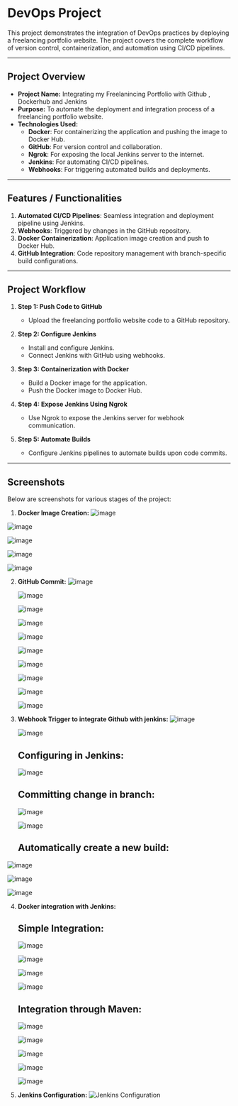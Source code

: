 # DevOps Project

This project demonstrates the integration of DevOps practices by deploying a freelancing portfolio website. The project covers the complete workflow of version control, containerization, and automation using CI/CD pipelines.

---

## Project Overview

- **Project Name:** Integrating my Freelanincing Portfolio with Github , Dockerhub and Jenkins
- **Purpose:** To automate the deployment and integration process of a freelancing portfolio website.
- **Technologies Used:**
  - **Docker**: For containerizing the application and pushing the image to Docker Hub.
  - **GitHub**: For version control and collaboration.
  - **Ngrok**: For exposing the local Jenkins server to the internet.
  - **Jenkins**: For automating CI/CD pipelines.
  - **Webhooks**: For triggering automated builds and deployments.

---

## Features / Functionalities

1. **Automated CI/CD Pipelines**: Seamless integration and deployment pipeline using Jenkins.
2. **Webhooks**: Triggered by changes in the GitHub repository.
3. **Docker Containerization**: Application image creation and push to Docker Hub.
4. **GitHub Integration**: Code repository management with branch-specific build configurations.

---

## Project Workflow

1. **Step 1: Push Code to GitHub**
   - Upload the freelancing portfolio website code to a GitHub repository.

2. **Step 2: Configure Jenkins**
   - Install and configure Jenkins.
   - Connect Jenkins with GitHub using webhooks.

3. **Step 3: Containerization with Docker**
   - Build a Docker image for the application.
   - Push the Docker image to Docker Hub.

4. **Step 4: Expose Jenkins Using Ngrok**
   - Use Ngrok to expose the Jenkins server for webhook communication.

5. **Step 5: Automate Builds**
   - Configure Jenkins pipelines to automate builds upon code commits.

---


## Screenshots

Below are screenshots for various stages of the project:

1. **Docker Image Creation:**
![image](https://github.com/user-attachments/assets/205d92e6-40fa-4299-a779-893388c422aa)

![image](https://github.com/user-attachments/assets/5b2c3714-6855-4f11-ba2d-04a67406ed68)

![image](https://github.com/user-attachments/assets/2119b255-9bd7-4f6a-b925-e7522fa65ce4)

![image](https://github.com/user-attachments/assets/84071bfc-4391-4aad-9383-654dcfd7092a)

![image](https://github.com/user-attachments/assets/1f0a22f3-ec74-48f8-b7df-8c5466954826)


2. **GitHub Commit:**
   ![image](https://github.com/user-attachments/assets/26f5be3c-783c-43f2-9aab-51befa16d32c)

   ![image](https://github.com/user-attachments/assets/8cbb7030-a244-432d-9cf9-2a4096b4255b)

   ![image](https://github.com/user-attachments/assets/008f36de-4ff6-458e-a6b2-92dcfff40c0d)

   ![image](https://github.com/user-attachments/assets/adc9231d-72df-4de2-ad9a-1603b95825dc)

   ![image](https://github.com/user-attachments/assets/db6a2b2a-912b-4fd1-9eb1-03eb8903a6b3)

   ![image](https://github.com/user-attachments/assets/21ae98bb-cec5-4bf2-a7cc-f1af821b7f39)

   ![image](https://github.com/user-attachments/assets/a92c45fe-0176-4621-9f82-34e33a8faf7c)

   ![image](https://github.com/user-attachments/assets/662bc447-adcc-4cf4-a1dc-84ae0f09e55e)

   ![image](https://github.com/user-attachments/assets/e806e10c-6f9e-4d49-8c62-ab8acb8e9ab4)

   ![image](https://github.com/user-attachments/assets/5852471b-41e8-4bcd-bbd2-3ba825f8f04f)

3. **Webhook Trigger to integrate Github with jenkins:**
   ![image](https://github.com/user-attachments/assets/71fea4ab-3d1d-411b-9488-4df7471c2c61)

   ![image](https://github.com/user-attachments/assets/06eb2245-6ef2-4f41-8581-765afa6602b9)

   ## Configuring in Jenkins:
   ![image](https://github.com/user-attachments/assets/da8344e7-a64a-4e74-8e5f-315dc1a3a3a5)

   ## Committing change in branch:
   ![image](https://github.com/user-attachments/assets/423df4c7-9237-420a-afd2-0f59433c6ecd)

   ![image](https://github.com/user-attachments/assets/eff64a21-3f67-4eae-9bf4-364e455bbc76)

   ## Automatically create a new build:

  ![image](https://github.com/user-attachments/assets/78e29cb1-763c-475a-a484-7b60091dabec)
  
  ![image](https://github.com/user-attachments/assets/dff5e89d-d7b4-4ae0-9c39-2608d9712f97)

  ![image](https://github.com/user-attachments/assets/646e8343-4188-47fd-bf17-384c52dd6f79)

  
4. **Docker integration with Jenkins:**
   ## Simple Integration:
   ![image](https://github.com/user-attachments/assets/e8353be8-5df2-4d0e-ad87-190b263af44b)

   ![image](https://github.com/user-attachments/assets/061698d5-fc62-4395-a9ed-a13fbe0b6137)

   ![image](https://github.com/user-attachments/assets/9c73027b-b1f0-4177-a3bd-badb837d1554)

   ![image](https://github.com/user-attachments/assets/6f99673c-2b12-4f4b-b375-3a66ae153b4d)

   ## Integration through Maven:
   ![image](https://github.com/user-attachments/assets/542b702c-78b1-45a7-b714-2bd69ae3f057)

   ![image](https://github.com/user-attachments/assets/6c4fefb7-78be-4be2-87e7-2f1fc1bb4d87)

   ![image](https://github.com/user-attachments/assets/c3265550-7123-44ea-b996-622dcc716285)

   ![image](https://github.com/user-attachments/assets/e378e151-2ea8-41b4-a9ca-448de88910bb)

   ![image](https://github.com/user-attachments/assets/7bfde089-1741-4e99-b2a8-13c49e1a825d)

   










   

   





   



6. **Jenkins Configuration:** ![Jenkins Configuration](path-to-screenshot)



